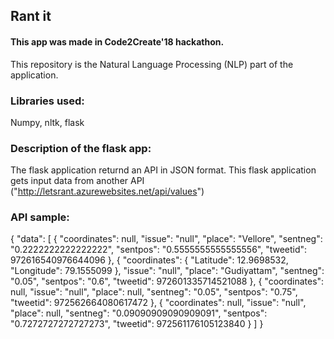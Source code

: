 ## Rant it

#### This app was made in Code2Create'18 hackathon.

This repository is the Natural Language Processing (NLP) part of the application.

### Libraries used:
Numpy, nltk, flask

### Description of the flask app:
The flask application returnd an API in JSON format. This flask application gets input data from another API ("http://letsrant.azurewebsites.net/api/values")

### API sample:

{
  "data": [
    {
      "coordinates": null, 
      "issue": "null", 
      "place": "Vellore", 
      "sentneg": "0.2222222222222222", 
      "sentpos": "0.5555555555555556", 
      "tweetid": 972616540976644096
    }, 
    {
      "coordinates": {
        "Latitude": 12.9698532, 
        "Longitude": 79.1555099
      }, 
      "issue": "null", 
      "place": "Gudiyattam", 
      "sentneg": "0.05", 
      "sentpos": "0.6", 
      "tweetid": 972601335714521088
    }, 
    {
      "coordinates": null, 
      "issue": "null", 
      "place": null, 
      "sentneg": "0.05", 
      "sentpos": "0.75", 
      "tweetid": 972562664080617472
    }, 
    {
      "coordinates": null, 
      "issue": "null", 
      "place": null, 
      "sentneg": "0.09090909090909091", 
      "sentpos": "0.7272727272727273", 
      "tweetid": 972561176105123840
    }
  ]
}
